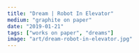 ```yaml
---
title: "Dream | Robot In Elevator"
medium: "graphite on paper"
date: "2019-01-21"
tags: ["works on paper", "dreams"]
image: "art/dream-robot-in-elevator.jpg"
---
```


